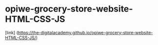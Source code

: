 # opiwe-grocery-store-website-HTML-CSS-JS

[link] (https://the-digitalacademy.github.io/opiwe-grocery-store-website-HTML-CSS-JS/)